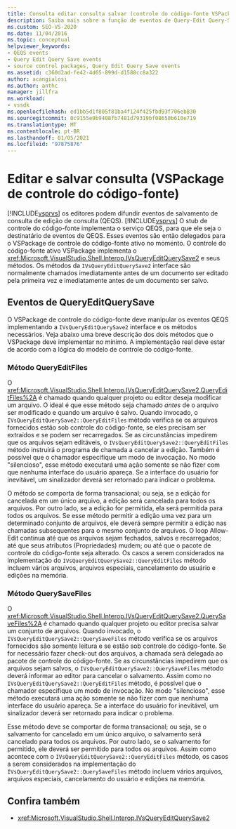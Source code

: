 ```yaml
---
title: Consulta editar consulta salvar (controle do código-fonte VSPackage) | Microsoft Docs
description: Saiba mais sobre a função de eventos de Query-Edit Query-Save e como eles são manipulados pelo VSPackage de controle do código-fonte.
ms.custom: SEO-VS-2020
ms.date: 11/04/2016
ms.topic: conceptual
helpviewer_keywords:
- QEQS events
- Query Edit Query Save events
- source control packages, Query Edit Query Save events
ms.assetid: c360d2ad-fe42-4d65-899d-d1588cc8a322
author: acangialosi
ms.author: anthc
manager: jillfra
ms.workload:
- vssdk
ms.openlocfilehash: ed1bb5d1f805f81ba4f124f425fbd93f706eb830
ms.sourcegitcommit: 0c9155e9b9408fb7481d79319bf08650b610e719
ms.translationtype: MT
ms.contentlocale: pt-BR
ms.lasthandoff: 01/05/2021
ms.locfileid: "97875876"
---
```

# <a name="query-edit-query-save-source-control-vspackage"></a>Editar e salvar consulta (VSPackage de controle do código-fonte)
[!INCLUDE[vsprvs](../../code-quality/includes/vsprvs_md.md)] os editores podem difundir eventos de salvamento de consulta de edição de consulta (QEQS). [!INCLUDE[vsprvs](../../code-quality/includes/vsprvs_md.md)] O stub de controle do código-fonte implementa o serviço QEQS, para que ele seja o destinatário de eventos de QEQS. Esses eventos são então delegados para o VSPackage de controle do código-fonte ativo no momento. O controle do código-fonte ativo VSPackage implementa o <xref:Microsoft.VisualStudio.Shell.Interop.IVsQueryEditQuerySave2> e seus métodos. Os métodos da `IVsQueryEditQuerySave2` interface são normalmente chamados imediatamente antes de um documento ser editado pela primeira vez e imediatamente antes de um documento ser salvo.

## <a name="queryeditquerysave-events"></a>Eventos de QueryEditQuerySave
 O VSPackage de controle do código-fonte deve manipular os eventos QEQS implementando a `IVsQueryEditQuerySave2` interface e os métodos necessários. Veja abaixo uma breve descrição dos dois métodos que o VSPackage deve implementar no mínimo. A implementação real deve estar de acordo com a lógica do modelo de controle do código-fonte.

### <a name="queryeditfiles-method"></a>Método QueryEditFiles
 O <xref:Microsoft.VisualStudio.Shell.Interop.IVsQueryEditQuerySave2.QueryEditFiles%2A> é chamado quando qualquer projeto ou editor deseja modificar um arquivo. O ideal é que esse método seja chamado *antes* de o arquivo ser modificado e quando um arquivo é salvo. Quando invocado, o `IVsQueryEditQuerySave2::QueryEditFiles` método verifica se os arquivos fornecidos estão sob controle do código-fonte, se eles precisam ser extraídos e se podem ser recarregados. Se as circunstâncias impedirem que os arquivos sejam editáveis, o `IVsQueryEditQuerySave2::QueryEditFiles` método instruirá o programa de chamada a cancelar a edição. Também é possível que o chamador especifique um modo de invocação. No modo "silencioso", esse método executará uma ação somente se não fizer com que nenhuma interface do usuário apareça. Se a interface do usuário for inevitável, um sinalizador deverá ser retornado para indicar o problema.

 O método se comporta de forma transacional; ou seja, se a edição for cancelada em um único arquivo, a edição será cancelada para todos os arquivos. Por outro lado, se a edição for permitida, ela será permitida para todos os arquivos. Se esse método permitir a edição uma vez para um determinado conjunto de arquivos, ele deverá sempre permitir a edição nas chamadas subsequentes para o mesmo conjunto de arquivos. O loop Allow-Edit continua até que os arquivos sejam fechados, salvos e recarregados; até que seus atributos (Propriedades) mudem; ou até que o pacote de controle do código-fonte seja alterado. Os casos a serem considerados na implementação do `IVsQueryEditQuerySave2::QueryEditFiles` método incluem vários arquivos, arquivos especiais, cancelamento do usuário e edições na memória.

### <a name="querysavefiles-method"></a>Método QuerySaveFiles
 O <xref:Microsoft.VisualStudio.Shell.Interop.IVsQueryEditQuerySave2.QuerySaveFiles%2A> é chamado quando qualquer projeto ou editor precisa salvar um conjunto de arquivos. Quando invocado, o `IVsQueryEditQuerySave2::QuerySaveFiles` método verifica se os arquivos fornecidos são somente leitura e se estão sob controle do código-fonte. Se for necessário fazer check-out dos arquivos, a chamada será delegada ao pacote de controle do código-fonte. Se as circunstâncias impedirem que os arquivos sejam salvos, o `IVsQueryEditQuerySave2::QuerySaveFiles` método deverá informar ao editor para cancelar o salvamento. Assim como no `IVsQueryEditQuerySave2::QueryEditFiles` método, é possível que o chamador especifique um modo de invocação. No modo "silencioso", esse método executará uma ação somente se não fizer com que nenhuma interface do usuário apareça. Se a interface do usuário for inevitável, um sinalizador deverá ser retornado para indicar o problema.

 Esse método deve se comportar de forma transacional; ou seja, se o salvamento for cancelado em um único arquivo, o salvamento será cancelado para todos os arquivos. Por outro lado, se o salvamento for permitido, ele deverá ser permitido para todos os arquivos. Assim como acontece com o `IVsQueryEditQuerySave2::QueryEditFiles` método, os casos a serem considerados na implementação do `IVsQueryEditQuerySave2::QuerySaveFiles` método incluem vários arquivos, arquivos especiais, cancelamento do usuário e edições na memória.

## <a name="see-also"></a>Confira também
- <xref:Microsoft.VisualStudio.Shell.Interop.IVsQueryEditQuerySave2>
